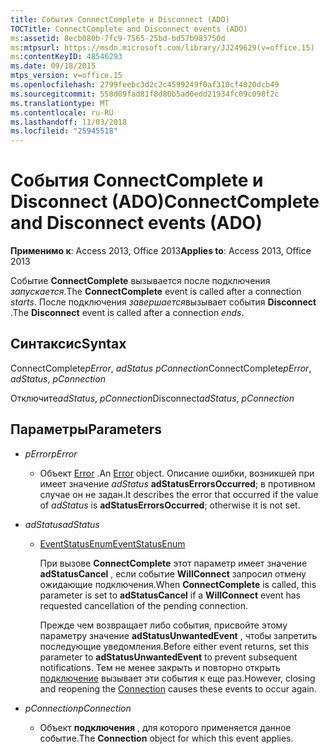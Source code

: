 ```yaml
---
title: События ConnectComplete и Disconnect (ADO)
TOCTitle: ConnectComplete and Disconnect events (ADO)
ms:assetid: 8ecb080b-7fc9-7565-25bd-bd57b983750d
ms:mtpsurl: https://msdn.microsoft.com/library/JJ249629(v=office.15)
ms:contentKeyID: 48546293
ms.date: 09/18/2015
mtps_version: v=office.15
ms.openlocfilehash: 2799feebc3d2c2c4599249f0af310cf4020dcb49
ms.sourcegitcommit: 558d09fad81f8d80b5ad0edd21934fc09c098f2c
ms.translationtype: MT
ms.contentlocale: ru-RU
ms.lasthandoff: 11/03/2018
ms.locfileid: "25945518"
---
```

# <a name="connectcomplete-and-disconnect-events-ado"></a><span data-ttu-id="744d4-102">События ConnectComplete и Disconnect (ADO)</span><span class="sxs-lookup"><span data-stu-id="744d4-102">ConnectComplete and Disconnect events (ADO)</span></span>


<span data-ttu-id="744d4-103">**Применимо к**: Access 2013, Office 2013</span><span class="sxs-lookup"><span data-stu-id="744d4-103">**Applies to**: Access 2013, Office 2013</span></span>

<span data-ttu-id="744d4-104">Событие **ConnectComplete** вызывается после подключения *запускается*.</span><span class="sxs-lookup"><span data-stu-id="744d4-104">The **ConnectComplete** event is called after a connection *starts*.</span></span> <span data-ttu-id="744d4-105">После подключения *завершается*вызывает события **Disconnect** .</span><span class="sxs-lookup"><span data-stu-id="744d4-105">The **Disconnect** event is called after a connection *ends*.</span></span>

## <a name="syntax"></a><span data-ttu-id="744d4-106">Синтаксис</span><span class="sxs-lookup"><span data-stu-id="744d4-106">Syntax</span></span>

<span data-ttu-id="744d4-107">ConnectComplete*pError*, *adStatus* *pConnection*</span><span class="sxs-lookup"><span data-stu-id="744d4-107">ConnectComplete*pError*, *adStatus*, *pConnection*</span></span>

<span data-ttu-id="744d4-108">Отключите*adStatus*, *pConnection*</span><span class="sxs-lookup"><span data-stu-id="744d4-108">Disconnect*adStatus*, *pConnection*</span></span>

## <a name="parameters"></a><span data-ttu-id="744d4-109">Параметры</span><span class="sxs-lookup"><span data-stu-id="744d4-109">Parameters</span></span>

- <span data-ttu-id="744d4-110">*pError*</span><span class="sxs-lookup"><span data-stu-id="744d4-110">*pError*</span></span>

  - <span data-ttu-id="744d4-111">Объект [Error](error-object-ado.md) .</span><span class="sxs-lookup"><span data-stu-id="744d4-111">An [Error](error-object-ado.md) object.</span></span> <span data-ttu-id="744d4-112">Описание ошибки, возникшей при имеет значение *adStatus* **adStatusErrorsOccurred**; в противном случае он не задан.</span><span class="sxs-lookup"><span data-stu-id="744d4-112">It describes the error that occurred if the value of *adStatus* is **adStatusErrorsOccurred**; otherwise it is not set.</span></span>

- <span data-ttu-id="744d4-113">*adStatus*</span><span class="sxs-lookup"><span data-stu-id="744d4-113">*adStatus*</span></span>

  - [<span data-ttu-id="744d4-114">EventStatusEnum</span><span class="sxs-lookup"><span data-stu-id="744d4-114">EventStatusEnum</span></span>](eventstatusenum.md)
    
    <span data-ttu-id="744d4-115">При вызове **ConnectComplete** этот параметр имеет значение **adStatusCancel** , если событие **WillConnect** запросил отмену ожидающие подключения.</span><span class="sxs-lookup"><span data-stu-id="744d4-115">When **ConnectComplete** is called, this parameter is set to **adStatusCancel** if a **WillConnect** event has requested cancellation of the pending connection.</span></span>
    
    <span data-ttu-id="744d4-116">Прежде чем возвращает либо события, присвойте этому параметру значение **adStatusUnwantedEvent** , чтобы запретить последующие уведомления.</span><span class="sxs-lookup"><span data-stu-id="744d4-116">Before either event returns, set this parameter to **adStatusUnwantedEvent** to prevent subsequent notifications.</span></span> <span data-ttu-id="744d4-117">Тем не менее закрыть и повторно открыть [подключение](connection-object-ado.md) вызывает эти события к еще раз.</span><span class="sxs-lookup"><span data-stu-id="744d4-117">However, closing and reopening the [Connection](connection-object-ado.md) causes these events to occur again.</span></span>

- <span data-ttu-id="744d4-118">*pConnection*</span><span class="sxs-lookup"><span data-stu-id="744d4-118">*pConnection*</span></span>

  - <span data-ttu-id="744d4-119">Объект **подключения** , для которого применяется данное событие.</span><span class="sxs-lookup"><span data-stu-id="744d4-119">The **Connection** object for which this event applies.</span></span>

